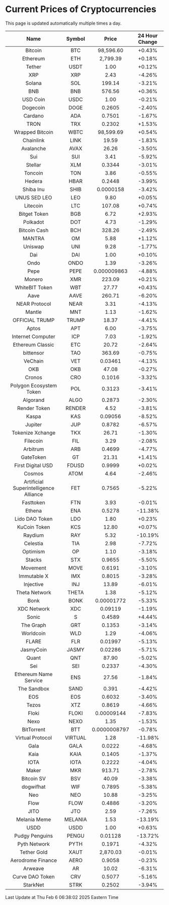 # Current Prices of Cryptocurrencies
This page is updated automatically multiple times a day.

| Name | Symbol | Price | 24 Hour Change |
| :---: |:---:| :---: | :---: |
| Bitcoin | BTC | 98,596.60 | +0.43% |
| Ethereum | ETH | 2,799.39 | +0.18% |
| Tether | USDT | 1.00 | +0.12% |
| XRP | XRP | 2.43 | -4.26% |
| Solana | SOL | 199.14 | -3.21% |
| BNB | BNB | 576.56 | +0.36% |
| USD Coin | USDC | 1.00 | -0.21% |
| Dogecoin | DOGE | 0.2605 | -2.40% |
| Cardano | ADA | 0.7501 | -1.67% |
| TRON | TRX | 0.2302 | +1.53% |
| Wrapped Bitcoin | WBTC | 98,599.69 | +0.54% |
| Chainlink | LINK | 19.59 | -1.83% |
| Avalanche | AVAX | 26.26 | -3.50% |
| Sui | SUI | 3.41 | -5.92% |
| Stellar | XLM | 0.3344 | -3.01% |
| Toncoin | TON | 3.86 | -0.55% |
| Hedera | HBAR | 0.2448 | -3.99% |
| Shiba Inu | SHIB | 0.0000158 | -3.42% |
| UNUS SED LEO | LEO | 9.80 | +0.05% |
| Litecoin | LTC | 107.08 | +0.74% |
| Bitget Token | BGB | 6.72 | +2.93% |
| Polkadot | DOT | 4.73 | -1.29% |
| Bitcoin Cash | BCH | 328.26 | -2.49% |
| MANTRA | OM | 5.88 | +1.12% |
| Uniswap | UNI | 9.28 | -1.77% |
| Dai | DAI | 1.00 | +0.10% |
| Ondo | ONDO | 1.39 | -3.26% |
| Pepe | PEPE | 0.000009863 | -4.88% |
| Monero | XMR | 223.09 | +0.21% |
| WhiteBIT Token | WBT | 27.77 | +0.43% |
| Aave | AAVE | 260.71 | -6.20% |
| NEAR Protocol | NEAR | 3.31 | -4.13% |
| Mantle | MNT | 1.13 | -1.62% |
| OFFICIAL TRUMP | TRUMP | 18.37 | -4.41% |
| Aptos | APT | 6.00 | -3.75% |
| Internet Computer | ICP | 7.03 | -1.92% |
| Ethereum Classic | ETC | 20.72 | -2.64% |
| bittensor | TAO | 363.69 | -0.75% |
| VeChain | VET | 0.03461 | -4.13% |
| OKB | OKB | 47.08 | -0.27% |
| Cronos | CRO | 0.1016 | -3.32% |
| Polygon Ecosystem Token | POL | 0.3123 | -3.41% |
| Algorand | ALGO | 0.2873 | -2.30% |
| Render Token | RENDER | 4.52 | -3.81% |
| Kaspa | KAS | 0.09056 | -8.52% |
| Jupiter | JUP | 0.8782 | -6.57% |
| Tokenize Xchange | TKX | 26.71 | -1.30% |
| Filecoin | FIL | 3.29 | -2.08% |
| Arbitrum | ARB | 0.4699 | -4.77% |
| GateToken | GT | 21.31 | +1.41% |
| First Digital USD | FDUSD | 0.9999 | +0.02% |
| Cosmos | ATOM | 4.64 | -2.46% |
| Artificial Superintelligence Alliance | FET | 0.7565 | -5.22% |
| Fasttoken | FTN | 3.93 | -0.01% |
| Ethena | ENA | 0.5278 | -11.38% |
| Lido DAO Token | LDO | 1.80 | +0.23% |
| KuCoin Token | KCS | 12.80 | +0.07% |
| Raydium | RAY | 5.32 | -10.19% |
| Celestia | TIA | 2.98 | -7.72% |
| Optimism | OP | 1.10 | -3.18% |
| Stacks | STX | 0.9655 | -5.50% |
| Movement | MOVE | 0.6191 | -3.10% |
| Immutable X | IMX | 0.8015 | -3.28% |
| Injective | INJ | 13.89 | -6.01% |
| Theta Network | THETA | 1.38 | -5.12% |
| Bonk | BONK | 0.00001772 | -5.33% |
| XDC Network | XDC | 0.09119 | -1.19% |
| Sonic | S | 0.4589 | +4.44% |
| The Graph | GRT | 0.1353 | -3.14% |
| Worldcoin | WLD | 1.29 | -4.06% |
| FLARE | FLR | 0.01997 | -5.13% |
| JasmyCoin | JASMY | 0.02286 | -5.71% |
| Quant | QNT | 87.90 | -5.02% |
| Sei | SEI | 0.2337 | -4.30% |
| Ethereum Name Service | ENS | 27.56 | -1.84% |
| The Sandbox | SAND | 0.391 | -4.42% |
| EOS | EOS | 0.6032 | -3.40% |
| Tezos | XTZ | 0.8619 | -4.66% |
| Floki | FLOKI | 0.00009144 | -7.83% |
| Nexo | NEXO | 1.35 | -1.53% |
| BitTorrent | BTT | 0.0000008797 | -0.78% |
| Virtual Protocol | VIRTUAL | 1.28 | -11.98% |
| Gala | GALA | 0.0222 | -4.68% |
| Kaia | KAIA | 0.1405 | -1.37% |
| IOTA | IOTA | 0.2222 | -4.04% |
| Maker | MKR | 913.71 | -2.78% |
| Bitcoin SV | BSV | 40.09 | -3.38% |
| dogwifhat | WIF | 0.7895 | -5.38% |
| Neo | NEO | 10.88 | -3.25% |
| Flow | FLOW | 0.4886 | -3.20% |
| JITO | JTO | 2.59 | -7.26% |
| Melania Meme | MELANIA | 1.53 | -13.19% |
| USDD | USDD | 1.00 | +0.63% |
| Pudgy Penguins | PENGU | 0.01128 | -13.72% |
| Pyth Network | PYTH | 0.1971 | -4.32% |
| Tether Gold | XAUT | 2,870.03 | -0.01% |
| Aerodrome Finance | AERO | 0.9058 | -0.23% |
| Arweave | AR | 10.02 | -6.31% |
| Curve DAO Token | CRV | 0.5077 | -5.16% |
| StarkNet | STRK | 0.2502 | -3.94% |

Last Update at Thu Feb  6 06:38:02 2025 Eastern Time